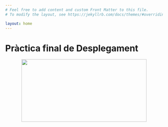 ```yaml
---
# Feel free to add content and custom Front Matter to this file.
# To modify the layout, see https://jekyllrb.com/docs/themes/#overriding-theme-defaults

layout: home
---
```


<h1>Pràctica final de Desplegament</h1>
<div style="text-align:center">
<img src="https://www.cendrassos.net/images/disseny/logo_cendrassos.jpg" width="400" height="200">
</div>